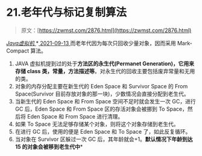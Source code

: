 <!--yml
category: 未分类
date: 0001-01-01 00:00:00
--->

# 21.老年代与标记复制算法

> 原文：[https://zwmst.com/2876.html](https://zwmst.com/2876.html)

   [ *Java虚拟机* ](https://zwmst.com/java%e8%99%9a%e6%8b%9f%e6%9c%ba)*[ <time datetime="2021-09-14T00:06:01+08:00"> 2021-09-13 </time> ](https://zwmst.com/2876.html)  而老年代因为每次只回收少量对象，因而采用 Mark-Compact 算法。

1.  JAVA 虚拟机提到过的处于**方法区的永生代(Permanet Generation)，它用来存储 class 类，常量，方法描述等**。对永生代的回收主要包括废弃常量和无用的类。
2.  对象的内存分配主要在新生代的 Eden Space 和 Survivor Space 的 From Space(Survivor 目前存放对象的那一块)，少数情况会直接分配到老生代。
3.  当新生代的 Eden Space 和 From Space 空间不足时就会发生一次 GC，进行 GC 后，Eden Space 和 From Space 区的存活对象会被挪到 To Space，然后将 Eden Space 和 From Space 进行清理。
4.  如果 To Space 无法足够存储某个对象，则将这个对象存储到老生代。
5.  在进行 GC 后，使用的便是 Eden Space 和 To Space 了，如此反复循环。
6.  当对象在 Survivor 区躲过一次 GC 后，其年龄就会+1。**默认情况下年龄到达 15 的对象会被移到老生代中***